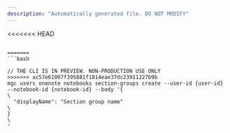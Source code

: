 ```yaml
---
description: "Automatically generated file. DO NOT MODIFY"
---
```


<<<<<<< HEAD
```cli

=======
```bash

// THE CLI IS IN PREVIEW. NON-PRODUCTION USE ONLY
>>>>>>> ac57e61007f395881f1814eae37dc23911227b9b
mgc users onenote notebooks section-groups create --user-id {user-id} --notebook-id {notebook-id} --body '{\
  "displayName": "Section group name"\
}\
'

```